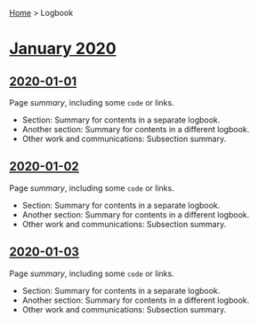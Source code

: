 [Home](../Home) > Logbook

# [January 2020](2020-01)

## [2020-01-01](2020-01-01)

Page *summary*, including some `code` or links.

* Section: Summary for contents in a separate logbook.
* Another section: Summary for contents in a different logbook.
* Other work and communications: Subsection summary.


## [2020-01-02](2020-01-02)

Page *summary*, including some `code` or links.

* Section: Summary for contents in a separate logbook.
* Another section: Summary for contents in a different logbook.
* Other work and communications: Subsection summary.


## [2020-01-03](2020-01-03)

Page *summary*, including some `code` or links.

* Section: Summary for contents in a separate logbook.
* Another section: Summary for contents in a different logbook.
* Other work and communications: Subsection summary.
